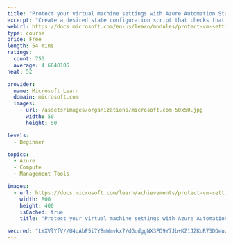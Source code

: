 ```yaml
---
title: "Protect your virtual machine settings with Azure Automation State Configuration"
excerpt: "Create a desired state configuration script that checks that IIS is installed. Onboard virtual machines (VMs) for management by Azure Automation. Automatically install IIS on the VMs where that feature is missing."
webUrl: https://docs.microsoft.com/en-us/learn/modules/protect-vm-settings-with-dsc/
type: course
price: Free
length: 54 mins
ratings:
  count: 753
  average: 4.6640105
heat: 52

provider:
  name: Microsoft Learn
  domain: microsoft.com
  images:
    - url: /assets/images/organizations/microsoft.com-50x50.jpg
      width: 50
      height: 50

levels:
  - Beginner

topics:
  - Azure
  - Compute
  - Management Tools

images:
  - url: https://docs.microsoft.com/learn/achievements/protect-vm-settings-with-dsc-social.png
    width: 800
    height: 400
    isCached: true
    title: "Protect your virtual machine settings with Azure Automation State Configuration"

secured: "LYXVlYfV//U4qAbF5i7Y8mWmvkx7/dGudggNX3PD9Y7Jb+KZ1JZKuR73DDeuz8AVTAFUkXnvcTqgrBzZ1A/sdHBT73kOxmNgRyJl+j3tWHUrgBHAZdUjO8JgnJSk8fdZcQLxmlhyvbu8gSMzqImqMfd1rqJ9+AhiQgD0lR2jmTq6Zf/xmkq0c/DVyusxhnb2Mr4I1dfU0MgBQnJdaxT+T9ZcjyLM6ynf4/RCbVX+BsKvy/f2dIJ7hUGAAEXYQ82If3CAKxdpgwXqhmChjIhlCtsVk+l8AXDOgapqagGWljEuVSuZvR4XARrzEl2znbLusK9zVNljyV3bvBKdtxrRIYaI/DTcfpgLH+OgYgMhNehqtakqVd0Pj4ZoWn5Nk8PnEnEVNZZ8SAvcZa4cUZoOFg==;1Ej883yDl3g7wQR2zXLD8Q=="
---
```


